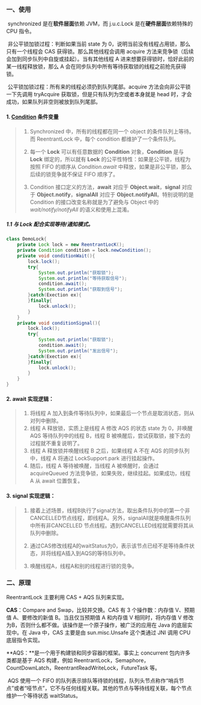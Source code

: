 ### 一、使用

​		synchronized 是在**软件层面**依赖 JVM，而 j.u.c.Lock 是在**硬件层面**依赖特殊的 CPU 指令。

​		非公平锁加锁过程：判断如果当前 state 为 0，说明当前没有线程占用锁，那么只有一个线程会 CAS 获得锁。那么其他线程会调用 acquire 方法来竞争锁（后续会加到同步队列中自旋或挂起）。当有其他线程 A 进来想要获得锁时，恰好此前的某一线程释放锁，那么 A 会在同步队列中所有等待获取锁的线程之前抢先获得锁。

​		公平锁加锁过程：所有来的线程必须扔到队列尾部。acquire 方法会向非公平锁一下先调用 tryAcquire 获取锁，但是只有队列为空或者本身就是 head 时，才会成功，如果队列非空则被放到队列尾部。

#### 1. [Condition](https://www.cnblogs.com/gemine/p/9039012.html) 条件变量

> 1. Synchronized 中，所有的线程都在同一个 object 的条件队列上等待。而 ReentrantLock 中，每个 condition 都维护了一个条件队列。
>
> 2. 每一个 **Lock** 可以有任意数据的 **Condition** 对象，**Condition** 是与 **Lock** 绑定的，所以就有 **Lock** 的公平性特性：如果是公平锁，线程为按照 FIFO 的顺序从 *Condition.await* 中释放，如果是非公平锁，那么后续的锁竞争就不保证 FIFO 顺序了。
>
> 3. Condition 接口定义的方法，**await** 对应于 **Object.wait**，**signal** 对应于 **Object.notify**，**signalAll** 对应于 **Object.notifyAll**。特别说明的是Condition 的接口改变名称就是为了避免与 Object 中的 *wait/notify/notifyAll* 的语义和使用上混淆。

##### 1.1 与 Lock 配合实现**等待/通知**模式。

```java
class DemoLock{
    private Lock lock = new ReentrantLocK();
    private Condition condition = lock.newCondition();    
    private void conditionWait(){
        lock.lock();
        try{
	        System.out.println("获取锁");
            System.out.println("等待获取信号");
            condition.await();
            System.out.println("获取到信号");
        }catch(Exection ex){
        }finally{
            lock.unlock();
        }
    }
    private void conditionSignal(){
        lock.lock();
        try{
	        System.out.println("获取锁");
            condition.await();
            System.out.println("发出信号");
        }catch(Exection ex){
        }finally{
            lock.unlock();
        }
    }
}
```



#### 2. await 实现逻辑：

> 1. 将线程 A 加入到条件等待队列中，如果最后一个节点是取消状态，则从对列中删除。
> 2. 线程 A 释放锁，实质上是线程 A 修改 AQS 的状态 state 为 0，并唤醒 AQS 等待队列中的线程 B，线程 B 被唤醒后，尝试获取锁，接下去的过程就不重复说明了。
> 3. 线程 A 释放锁并唤醒线程 B 之后，如果线程 A 不在 AQS 的同步队列中，线程 A 将通过 LockSupport.park 进行挂起操作。
> 4. 随后，线程 A 等待被唤醒，当线程 A 被唤醒时，会通过 acquireQueued 方法竞争锁，如果失败，继续挂起。如果成功，线程 A 从 await 位置恢复。

#### 3. signal 实现逻辑：

> 1. 接着上述场景，线程B执行了signal方法，取出条件队列中的第一个非CANCELLED节点线程，即线程A。另外，signalAll就是唤醒条件队列中所有非CANCELLED 节点线程。遇到CANCELLED线程就需要将其从队列中删除。
>
> 2. 通过CAS修改线程A的waitStatus为0，表示该节点已经不是等待条件状态，并将线程A插入到AQS的等待队列中。
>
> 3. 唤醒线程A，线程A和别的线程进行锁的竞争。

### 二、原理

ReentrantLock 主要利用 CAS + AQS 队列来实现。

**CAS**：Compare and Swap，比较并交换。CAS 有 3 个操作数：内存值 V、预期值 A、要修改的新值 B。当且仅当预期值 A 和内存值 V 相同时，将内存值 V 修改为B，否则什么都不做。该操作是一个原子操作，被广泛的应用在 Java 的底层实现中。在 Java 中，CAS 主要是由 sun.misc.Unsafe 这个类通过 JNI 调用 CPU 底层指令实现。

**AQS：**是一个用于构建锁和同步容器的框架。事实上 concurrent 包内许多类都是基于 AQS 构建，例如 ReentrantLock，Semaphore，CountDownLatch，ReentrantReadWriteLock，FutureTask 等。

​		AQS 使用一个 FIFO 的队列表示排队等待锁的线程，队列头节点称作“哨兵节点”或者“哑节点”，它不与任何线程关联。其他的节点与等待线程关联，每个节点维护一个等待状态 waitStatus。
